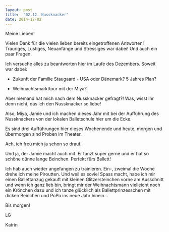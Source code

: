 ```yaml
---
layout: post
title:  "02.12. Nussknacker"
date: 2014-12-02
---
```

Meine Lieben!


Vielen Dank für die vielen lieben bereits eingetroffenen Antworten! Trauriges, Lustiges, Neuanfänge und Stressiges war dabei! Und auch ein paar Fragen.



Ich versuche alles zu beantworten hier im Laufe des Dezembers. Soweit war dabei:



- Zukunft der Familie Staugaard - USA oder Dänemark? 5 Jahres Plan?



- Weihnachtsmarkttour mit der Miya?



Aber niemand hat mich nach dem Nussknacker gefragt?! Was, wisst ihr denn nicht, das ich den Nussknacker so liebe!



Also, Miya, Jamie und ich machen dieses Jahr mit bei der Aufführung des Nussknackers von der lokalen Balletschule hier um die Ecke.



Es sind drei Aufführungen hier dieses Wochenende und heute, morgen und übermorgen sind Proben im Theater.



Ach, ich freu mich ja schon so drauf.



Und ja, der Jamie macht auch mit. Er tanzt super gerne und er hat so schöne dünne lange Beinchen. Perfekt fürs Ballett!



Ich hab auch wieder angefangen zu trainieren. Ein-, zweimal die Woche drehe ich meine Piroutten. Und weil es soviel Spass macht, habe ich mir einen Ballettanzug gekauft mit kleinen Glitzersteinchen vorne am Ausschnitt und wenn ich ganz lieb bin, bringt mir der Weihnachtsmann vielleicht noch ein Krönchen dazu und ich tanze glücklich als Ballettprinzesschen mit dicken Beinchen und PoPo ins neue Jahr hinein…



Bis morgen!

LG

Katrin











